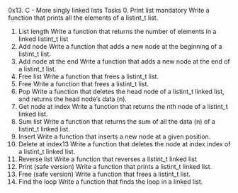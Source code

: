 0x13. C - More singly linked lists
Tasks
0. Print list
mandatory
Write a function that prints all the elements of a listint_t list.
1. List length
Write a function that returns the number of elements in a linked listint_t list
2. Add node
Write a function that adds a new node at the beginning of a listint_t list.
3. Add node at the end
Write a function that adds a new node at the end of a listint_t list.
4. Free list
Write a function that frees a listint_t list.
5. Free
Write a function that frees a listint_t list.
6. Pop
Write a function that deletes the head node of a listint_t linked list, and returns the head node’s data (n).
7. Get node at index
Write a function that returns the nth node of a listint_t linked list.
8. Sum list
Write a function that returns the sum of all the data (n) of a listint_t linked list.
9. Insert
Write a function that inserts a new node at a given position.
10. Delete at index13
Write a function that deletes the node at index index of a listint_t linked list.
11. Reverse list
Write a function that reverses a listint_t linked list
12. Print (safe version)
Write a function that prints a listint_t linked list.
13. Free (safe version)
Write a function that frees a listint_t list.
14. Find the loop
Write a function that finds the loop in a linked list.

